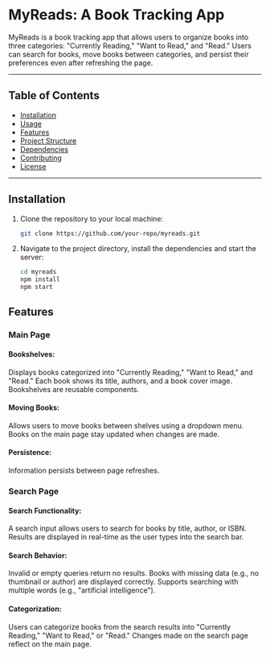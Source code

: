 # MyReads: A Book Tracking App

MyReads is a book tracking app that allows users to organize books into three categories: "Currently Reading," "Want to Read," and "Read." Users can search for books, move books between categories, and persist their preferences even after refreshing the page.

---

## Table of Contents

- [Installation](#installation)
- [Usage](#usage)
- [Features](#features)
- [Project Structure](#project-structure)
- [Dependencies](#dependencies)
- [Contributing](#contributing)
- [License](#license)

---

## Installation

1. Clone the repository to your local machine:
   ```bash
   git clone https://github.com/your-repo/myreads.git

2. Navigate to the project directory, install the dependencies and start the server:
   ```bash
   cd myreads
   npm install
   npm start

## Features

### Main Page
 #### Bookshelves:
  Displays books categorized into "Currently Reading," "Want to Read," and "Read."
  Each book shows its title, authors, and a book cover image.
  Bookshelves are reusable components.

 #### Moving Books:
  Allows users to move books between shelves using a dropdown menu.
  Books on the main page stay updated when changes are made.
  
 #### Persistence:
  Information persists between page refreshes.

### Search Page
 #### Search Functionality:
  A search input allows users to search for books by title, author, or ISBN.
  Results are displayed in real-time as the user types into the search bar.

 #### Search Behavior:
  Invalid or empty queries return no results.
  Books with missing data (e.g., no thumbnail or author) are displayed correctly.
  Supports searching with multiple words (e.g., "artificial intelligence").
 
 #### Categorization:
  Users can categorize books from the search results into "Currently Reading," "Want to Read," or "Read."
  Changes made on the search page reflect on the main page.